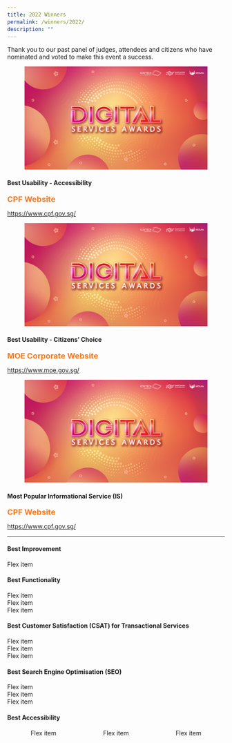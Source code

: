 ```yaml
---
title: 2022 Winners
permalink: /winners/2022/
description: ""
---
```

<style type="text/css">
.content h4 {
    color: #B41E8E;
	font-weight:700;
}
.winner {
    font-size: 1.125rem;
    color: #F47920;
    font-weight: 700;
}
.classification {
    font-size: 0.75rem;
    color: #667085;
}
	.url{margin-top}
	
.flex-container { 
	display: flex;
	flex-direction: row;
	justify-content: space-around;
}	
	
</style>
<p>Thank you to our past panel of judges, attendees and citizens who have nominated and voted to make this event a success.</p>
<div class="row is-multiline">
  <div class="col is-4">
    <figure class="image is-5by4"><img src="/images/digitalservicesawards.jpg"></figure>
  </div>
  <div class="col is-8">
    <h4>Best Usability - Accessibility</h4>
    <div class="winner">CPF Website</div>
    <p class="margin--top--none"><a target="_blank" href="https://www.cpf.gov.sg/">https://www.cpf.gov.sg/</a></p>
  </div>
  <div class="col is-4">
    <figure class="image is-5by4"><img src="/images/digitalservicesawards.jpg"></figure>
  </div>
  <div class="col is-8">
    <h4>Best Usability - Citizens’ Choice</h4>
    <div class="winner">MOE Corporate Website</div>
    <p class="margin--top--none"><a target="_blank" href="https://www.moe.gov.sg/">https://www.moe.gov.sg/</a></p>
  </div>
  <div class="col is-4">
    <figure class="image is-5by4"><img src="/images/digitalservicesawards.jpg"></figure>
  </div>
  <div class="col is-8">
    <h4>Most Popular Informational Service (IS)</h4>
    <div class="winner">CPF Website</div>
    <p class="margin--top--none"><a target="_blank" href="https://www.cpf.gov.sg/">https://www.cpf.gov.sg/</a></p>
  </div>
</div>
<hr>
<h4 class="has-text-centered">Best Improvement</h4>
<div class="d-flex justify-content-around">
  <div>Flex item</div>
</div>

<h4 class="has-text-centered">Best Functionality</h4>
<div class="d-flex justify-content-around">
  <div>Flex item</div>
  <div>Flex item</div>
  <div>Flex item</div>
</div>

<h4 class="has-text-centered">Best Customer Satisfaction (CSAT) for Transactional Services</h4>
<div class="d-flex justify-content-around">
  <div>Flex item</div>
  <div>Flex item</div>
  <div>Flex item</div>
</div>


<h4 class="has-text-centered">Best Search Engine Optimisation (SEO)</h4>
<div class="d-flex justify-content-around">
  <div>Flex item</div>
  <div>Flex item</div>
  <div>Flex item</div>
</div>

<h4 class="has-text-centered">Best Accessibility</h4>
<div class="flex-container">
  <div>Flex item</div>
  <div>Flex item</div>
  <div>Flex item</div>
</div>
